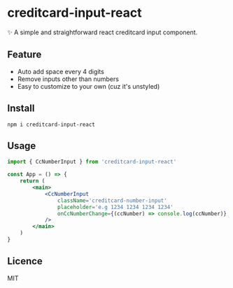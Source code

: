 # creditcard-input-react

✨ A simple and straightforward react creditcard input component.

## Feature

-   Auto add space every 4 digits
-   Remove inputs other than numbers
-   Easy to customize to your own (cuz it's unstyled)

## Install

```
npm i creditcard-input-react
```

## Usage

```jsx
import { CcNumberInput } from 'creditcard-input-react'

const App = () => {
    return (
        <main>
            <CcNumberInput
                className='creditcard-number-input'
                placeholder='e.g 1234 1234 1234 1234'
                onCcNumberChange={(ccNumber) => console.log(ccNumber)}
            />
        </main>
    )
}
```

## Licence

MIT
